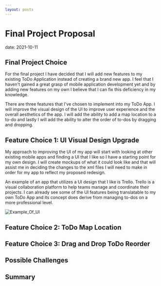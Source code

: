 ```yaml
---
layout: posts
---
```


# Final Project Proposal

date: 2021-10-11

## Final Project Choice

For the final project I have decided that I will add new features to my existing ToDo Application instead of creating a brand new app. I feel that I haven't gained
a great grasp of mobile application development yet and by adding new features on my own I believe that I can fix this deficiency in my knowledge.

There are three features that I've chosen to implement into my ToDo App. I will improve the visual design of the UI to improve user experience and the overall
aesthetics of the app. I will add the ability to add a map location to a to-do and lastly I will add the ability to alter the order of to-dos by dragging and dropping. 

## Feature Choice 1: UI Visual Design Upgrade

My approach to improving the UI of my app will start with looking at other existing mobile apps and finding a UI that I like so I have a starting point for
my own design. I will create mockups of what it could look like and that will assist me in deciding the changes to the xml files I will need to make in order
for my app to reflect my proposed redesign.

An example of an app that utilizes a UI design that I like is Trello. Trello is a visual collaboration platform to help teams manage and coordinate their 
projects. I can already see some of the UI features being translatable to my own ToDo App and its concept does derive from managing to-dos on a more 
professional level.

![Example_Of_UI](https://cdn2.hubspot.net/hubfs/2249672/Imported_Blog_Media/android-material-screenshots.jpg)

## Feature Choice 2: ToDo Map Location



## Feature Choice 3: Drag and Drop ToDo Reorder



## Possible Challenges



## Summary



